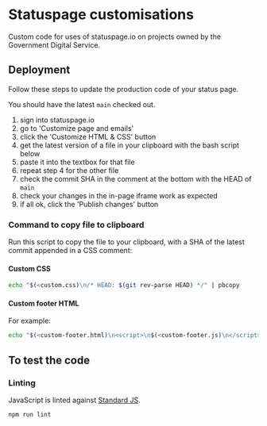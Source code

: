 # Statuspage customisations

Custom code for uses of statuspage.io on projects owned by the Government Digital Service.

## Deployment

Follow these steps to update the production code of your status page.

You should have the latest `main` checked out.

1. sign into statuspage.io
2. go to 'Customize page and emails'
3. click the 'Customize HTML & CSS' button
4. get the latest version of a file in your clipboard with the bash script below
5. paste it into the textbox for that file
6. repeat step 4 for the other file
7. check the commit SHA in the comment at the bottom with the HEAD of `main`
8. check your changes in the in-page iframe work as expected
9. if all ok, click the 'Publish changes' button

### Command to copy file to clipboard

Run this script to copy the file to your clipboard, with a SHA of the latest commit appended in a
CSS comment:

#### Custom CSS

```bash
echo "$(<custom.css)\n/* HEAD: $(git rev-parse HEAD) */" | pbcopy
```

#### Custom footer HTML

For example:

```bash
echo "$(<custom-footer.html)\n<script>\n$(<custom-footer.js)\n</script>\n<\!-- HEAD: $(git rev-parse HEAD) -->"
```

## To test the code

### Linting

JavaScript is linted against [Standard JS](https://standardjs.com).

```bash
npm run lint
```
